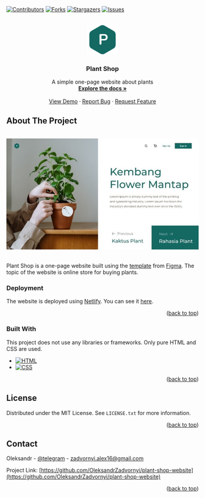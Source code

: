 <!-- Improved compatibility of back to top link: See: https://github.com/othneildrew/Best-README-Template/pull/73 -->
<a name="readme-top"></a>


<!-- PROJECT SHIELDS -->
[![Contributors][contributors-shield]][contributors-url]
[![Forks][forks-shield]][forks-url]
[![Stargazers][stars-shield]][stars-url]
[![Issues][issues-shield]][issues-url]


<!-- PROJECT LOGO -->
<br />
<div align="center">
  <a href="https://github.com/OleksandrZadvornyi/plant-shop-website">
    <img src="logo.png" alt="Logo" width="80" height="80">
  </a>

<h3 align="center">Plant Shop</h3>

  <p align="center">
    A simple one-page website about plants
    <br />
    <a href="https://github.com/OleksandrZadvornyi/plant-shop-website"><strong>Explore the docs »</strong></a>
    <br />
    <br />
    <a href="https://github.com/OleksandrZadvornyi/plant-shop-website">View Demo</a>
    ·
    <a href="https://github.com/OleksandrZadvornyi/plant-shop-website/issues">Report Bug</a>
    ·
    <a href="https://github.com/OleksandrZadvornyi/plant-shop-website/issues">Request Feature</a>
  </p>
</div>


<!-- ABOUT THE PROJECT -->
## About The Project

<div align="center">
  <br/>
  <a href="https://myplantshop.netlify.app/"><img src="website-preview.jpg" width="750" title="hover text"></a>
  <br/><br/>
</div>

Plant Shop is a one-page website built using the [template](https://www.figma.com/file/r74vhd12rfrukxGazYRSkf/Plant-shop?node-id=0%3A1&mode=dev) from [Figma](https://www.figma.com/). The topic of the website is online store for buying plants.


### Deployment

The website is deployed using [Netlify](https://www.netlify.com/). You can see it [here]().

<p align="right">(<a href="#readme-top">back to top</a>)</p>


### Built With

This project does not use any libraries or frameworks. Only pure HTML and CSS are used.

* [![HTML][HTML]][HTML-url]
* [![CSS][CSS]][CSS-url]

<p align="right">(<a href="#readme-top">back to top</a>)</p>


## License

Distributed under the MIT License. See `LICENSE.txt` for more information.

<p align="right">(<a href="#readme-top">back to top</a>)</p>


<!-- CONTACT -->
## Contact

Oleksandr - [@telegram](https://t.me/oleksandr_zadvornyi) - zadvornyi.alex16@gmail.com

Project Link: [https://github.com/OleksandrZadvornyi/plant-shop-website](https://github.com/OleksandrZadvornyi/plant-shop-website)

<p align="right">(<a href="#readme-top">back to top</a>)</p>


<!-- MARKDOWN LINKS & IMAGES -->
<!-- https://www.markdownguide.org/basic-syntax/#reference-style-links -->
[contributors-shield]: https://img.shields.io/github/contributors/OleksandrZadvornyi/plant-shop-website.svg?style=for-the-badge
[contributors-url]: https://github.com/OleksandrZadvornyi/plant-shop-website/graphs/contributors
[forks-shield]: https://img.shields.io/github/forks/OleksandrZadvornyi/plant-shop-website.svg?style=for-the-badge
[forks-url]: https://github.com/OleksandrZadvornyi/plant-shop-website/network/members
[stars-shield]: https://img.shields.io/github/stars/OleksandrZadvornyi/plant-shop-website.svg?style=for-the-badge
[stars-url]: https://github.com/OleksandrZadvornyi/plant-shop-website/stargazers
[issues-shield]: https://img.shields.io/github/issues/OleksandrZadvornyi/plant-shop-website.svg?style=for-the-badge
[issues-url]: https://github.com/OleksandrZadvornyi/plant-shop-website/issues
[license-shield]: https://img.shields.io/github/license/othneildrew/Best-README-Template.svg?style=for-the-badge
[license-url]: https://github.com/othneildrew/Best-README-Template/blob/master/LICENSE.txt
[product-screenshot]: website-preview.jpg
[HTML]: https://img.shields.io/badge/HTML-239120?style=for-the-badge&logo=html5&logoColor=white
[HTML-url]: https://developer.mozilla.org/en-US/docs/Web/HTML
[CSS]: https://img.shields.io/badge/CSS-239120?&style=for-the-badge&logo=css3&logoColor=white
[CSS-url]: https://developer.mozilla.org/en-US/docs/Web/CSS
